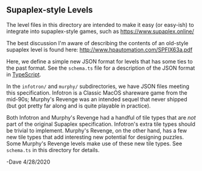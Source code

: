 ## Supaplex-style Levels

The level files in this directory are intended to make it easy (or easy-ish) to integrate into supaplex-style games, such as https://www.supaplex.online/

The best discussion I'm aware of describing the contents of an old-style supaplex level is found here: http://www.hpautomation.com/SPFIX63a.pdf

Here, we define a simple new JSON format for levels that has some ties to the past format. See the `schema.ts` file for a description of the JSON format in [TypeScript](https://www.typescriptlang.org/).

In the `infotron/` and `murphy/` subdirectories, we have JSON files meeting this specification. Infotron is a Classic MacOS shareware game from the mid-90s; Murphy's Revenge was an intended sequel that never shipped (but got pretty far along and is quite playable in practice).

Both Infotron and Murphy's Revenge had a handful of tile types that are _not_ part of the original
Supaplex specification. Infotron's extra tile types should be trivial to implement. Murphy's Revenge, on the other hand, has a few new tile types that add interesting new potential for designing puzzles. Some Murphy's Revenge levels make use of these new tile types. See `schema.ts` in this directory for details.

-Dave 4/28/2020

